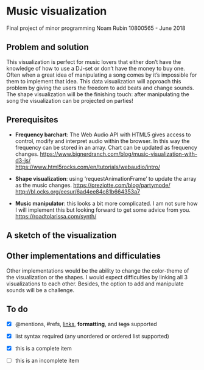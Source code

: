 # Music visualization 
Final project of minor programming 
Noam Rubin 10800565 - June 2018

## Problem and solution
This visualization is perfect for music lovers that either don’t have the knowledge of how to use a DJ-set or don’t have the money to buy one. Often when a great idea of manipulating a song comes by it’s impossible for them to implement that idea. 
This data visualization will approach this problem by giving the users the freedom to add beats and change sounds. The shape visualization will be the finishing touch: after manipulating the song the visualization can be projected on parties!  

## Prerequisites
  * **Frequency barchart**: The Web Audio API with HTML5 gives access to control, modify and interpret audio within the browser. In this way the frequency can be stored in an array. Chart can be updated as frequency changes.
  https://www.bignerdranch.com/blog/music-visualization-with-d3-js/  
  https://www.html5rocks.com/en/tutorials/webaudio/intro/ 

  * **Shape visualization**: using ‘requestAnimationFrame’ to update the array as the music changes.
  https://preziotte.com/blog/partymode/ 
  http://bl.ocks.org/eesur/6ad4ee84c81b664353a7 

  *	**Music manipulator**: this looks a bit more complicated. I am not sure how I will implement this but looking forward to get some advice from you. 
  https://roadtolarissa.com/synth/ 

## A sketch of the visualization

## Other implementations and difficulaties
Other implementations would be the ability to change the color-theme of the visualization or the shapes. I would expect difficulties by linking all 3 visualizations to each other. Besides, the option to add and manipulate sounds will be a challenge. 

## To do
- [x] @mentions, #refs, [links](), **formatting**, and <del>tags</del> supported
- [x] list syntax required (any unordered or ordered list supported)
- [x] this is a complete item
- [ ] this is an incomplete item


